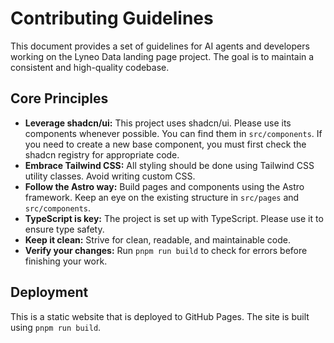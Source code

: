 # Contributing Guidelines

This document provides a set of guidelines for AI agents and developers working on the Lyneo Data landing page project. The goal is to maintain a consistent and high-quality codebase.

## Core Principles

*   **Leverage shadcn/ui:** This project uses shadcn/ui. Please use its components whenever possible. You can find them in `src/components`. If you need to create a new base component, you must first check the shadcn registry for appropriate code.
*   **Embrace Tailwind CSS:** All styling should be done using Tailwind CSS utility classes. Avoid writing custom CSS.
*   **Follow the Astro way:** Build pages and components using the Astro framework. Keep an eye on the existing structure in `src/pages` and `src/components`.
*   **TypeScript is key:** The project is set up with TypeScript. Please use it to ensure type safety.
*   **Keep it clean:** Strive for clean, readable, and maintainable code.
*   **Verify your changes:** Run `pnpm run build` to check for errors before finishing your work.

## Deployment

This is a static website that is deployed to GitHub Pages. The site is built using `pnpm run build`.
